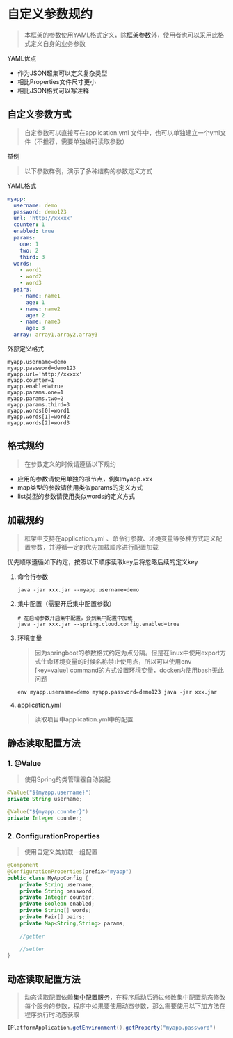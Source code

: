 # 自定义参数规约

> 本框架的参数使用YAML格式定义，除[框架参数](../../Properties.md)外，使用者也可以采用此格式定义自身的业务参数

YAML优点

* 作为JSON超集可以定义复杂类型
* 相比Properties文件尺寸更小
* 相比JSON格式可以写注释

## 自定义参数方式

> 自定参数可以直接写在application.yml 文件中，也可以单独建立一个yml文件（不推荐，需要单独编码读取参数）

举例

> 以下参数样例，演示了多种结构的参数定义方式

YAML格式

```yaml
myapp:
  username: demo
  password: demo123
  url: 'http://xxxxx'
  counter: 1
  enabled: true
  params:
    one: 1
    two: 2
    third: 3
  words:
    - word1
    - word2
    - word3
  pairs:
    - name: name1
      age: 1
    - name: name2
      age: 2
    - name: name3
      age: 3
  array: array1,array2,array3
```

外部定义格式

```properties
myapp.username=demo
myapp.password=demo123
myapp.url='http://xxxxx'
myapp.counter=1
myapp.enabled=true
myapp.params.one=1
myapp.params.two=2
myapp.params.third=3
myapp.words[0]=word1
myapp.words[1]=word2
myapp.words[2]=word3
```

## 格式规约

> 在参数定义的时候请遵循以下规约

* 应用的参数请使用单独的根节点，例如myapp.xxx
* map类型的参数请使用类似params的定义方式
* list类型的参数请使用类似words的定义方式

## 加载规约

> 框架中支持在application.yml 、命令行参数、环境变量等多种方式定义配置参数，并遵循一定的优先加载顺序进行配置加载

优先顺序遵循如下约定，按照以下顺序读取key后将忽略后续的定义key

1. 命令行参数

   ```shell
   java -jar xxx.jar --myapp.username=demo
   ```

2. 集中配置（需要开启集中配置参数）

   ```properties
   # 在启动参数开启集中配置，会到集中配置中加载
   java -jar xxx.jar --spring.cloud.config.enabled=true
   ```

3. 环境变量

   > 因为springboot的参数格式约定为点分隔。但是在linux中使用export方式生命环境变量的时候名称禁止使用点，所以可以使用env [key=value] command的方式设置环境变量，docker内使用bash无此问题

   ```shell
   env myapp.username=demo myapp.password=demo123 java -jar xxx.jar
   ```

4. application.yml

   > 读取项目中application.yml中的配置

## 静态读取配置方法

### 1. @Value

> 使用Spring的类管理器自动装配

```java
@Value("${myapp.username}")
private String username;

@Value("${myapp.counter}")
private Integer counter;
```

### 2. ConfigurationProperties

> 使用自定义类加载一组配置

```java
@Component
@ConfigurationProperties(prefix="myapp")
public class MyAppConfig {
    private String username;
    private String password;
    private Integer counter;
    private Boolean enabled;
    private String[] words;
    private Pair[] pairs;
    private Map<String,String> params;
    
    //getter
    
    //setter
}
```

## 动态读取配置方法

> 动态读取配置依赖[集中配置服务](../config/README.md)，在程序启动后通过修改集中配置动态修改每个服务的参数，程序中如果要使用动态参数，那么需要使用以下加方法在程序执行时动态获取

```java
IPlatformApplication.getEnvironment().getProperty("myapp.password")
```





